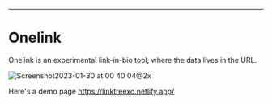 ---

# Onelink

Onelink is an experimental link-in-bio tool, where the data lives in the URL. 



![Screenshot2023-01-30 at 00 40 04@2x](https://user-images.githubusercontent.com/15716057/215350057-5fbf81f5-5f33-4cbe-98ba-0ced8b3c09c8.jpg)

Here's a demo page
https://linktreexo.netlify.app/


